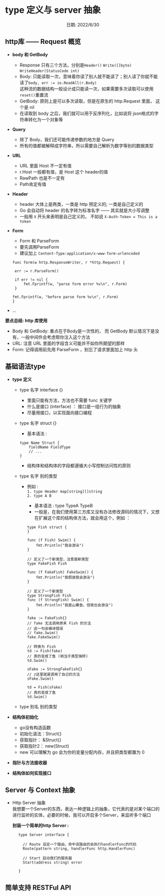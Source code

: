# type 定义与 server 抽象  

<center> 日期: 2022/6/30 </center>

## http库 —— Request 概览
- **body 和 GetBody**  
  - Response 只有三个方法，分别是`Header()` `Write([]byte)` `WriteHeader(StatusCode int)`
  - Body: 只能读取一次，意味着你读了别人就不能读了；别人读了你就不能读了`body, err := io.ReadAll(r.Body)`  
  这种流的数据结构一般设计成只能读一次，如果需要多次读取可以使用`reset()`重置流
  - GetBody: 原则上是可以多次读取，但是在原生的 http.Request 里面， 这个是 nil
  - 在读取到 body 之后，我们就可以用于反序列化，比如说将 json格式的字符串转化为一个对象等  
  
- **Query**
   - 除了 Body，我们还可能传递参数的地方是 Query
   - 所有的值都被解释成字符串，所以需要自己解析为数字等别的数据类型  
  
- **URL**
   - URL 里面 Host 不一定有值
   - r.Host 一般都有值，是 Host 这个 header的值
   - RawPath 也是不一定有
   - Path肯定有值  

- **Header**
  - header 大体上是两类，一类是 http 预定义的; 一类是自己定义的
  - Go 会自动将 header 的名字转为标准名字 —— 其实就是大小写调整
  - 一般用 `X` 开头来表明是自己定义的， 不如说 `X-Auth-Token = This is a token`  
  
- **Form**
  - Form 和 ParseForm 
  - 要先调用ParseForm
  - 建议加上 `Content-Type:application/x-www-form-urlencoded`  
   
    
   ```
   func form(w http.ResponseWriter, r *http.Request) {

    err := r.ParseForm()

    if err != nil {
        fmt.Fprintf(w, "parse form error %v\n", r.Form)
    }

   fmt.Fprintf(w, "before parse form %v\n", r.Form)
  }  

- ...

**要点总结: http 库使用**  
- Body 和 GetBody: 重点在于Body是一次性的， 而 GetBody 默认情况下是没有，一般中间件会考虑帮你注入这个方法
- URL: 注意 URL 里面的字段含义可能并不如你所期望的那样
- Form: 记得调用前先用 ParseForm ，别忘了请求里面加上 http 头

## 基础语法type
- **type 定义**
    - type 名字 interface {}    
        - 里面只能有方法，方法也不需要 func 关键字  
        - 什么是接口 (interface) ： 接口是一组行为的抽象  
        - 尽量用接口，以实现面向接口编程  

    - type 名字 struct {}  
        - 基本语法 :  
        ``` 
        type Name Struct {
            fieldName FieldType
            // ...
        }  
        ```  
        - 结构体和结构体的字段都遵循大小写控制访问性的原则  

    - type 名字 别的类型  
        - 例如 :  
        `1. type Header map[string][]string`  
        `2. type A B`
            - 基本语法 : type TypeA TypeB 
            - 一般是，在我们使用第三方库又没有办法修改源码的情况下，又想在扩展这个库的结构体方法，就会用这个，例如 ：  

            ``` 
            type Fish struct {
            }

            func (f Fish) Swim() {
                fmt.Println("我会游泳")
            }

            // 定义了一个新类型，注意是新类型
            type FakeFish Fish 

            func (f FakeFish) FakeSwim() {
                fmt.Println("我假装我会游泳")
            }

            // 定义了一个新类型
            type StrongFish Fish   
            func (f StrongFish) Swim() {
                fmt.Println("我是山寨鱼，但我也会游泳")
            }  

            fake := FakeFish{}
            // fake 无法调用原来 Fish 的方法
            // 这一句会编译错误
            // fake.Swim()
            fake.FakeSwim()

            // 转换为 Fish
            td := Fish(fake)
            // 真的变成了鱼 (相当于类型强转)
            td.Swim()

            sFake := StrongFakeFish{}
            // z这里就是调用了自己的方法
            sFake.Swim()

            td = Fish(sFake)
            // 真的变成了鱼
            td.Swim()

            ```
    - type 别名 别的类型 

- **结构体初始化**  
    - go没有构造函数
    - 初始化语法：Struct{}
    - 获取指针： &Struct{}
    - 获取指针2： new(Struct)
    - new 可以理解为 go 会为你的变量分配内存，并且把类型都置为 0 

- **指针与方法接收器**  

- **结构体如何实现接口**

## Server 与 Context 抽象
- Http Server 抽象  
    我想要一个Server的东西，表达一种逻辑上的抽象，它代表的是对某个端口的进行监听的实体，必要的时候，我可以开启多个Server，来监听多个端口   

    **封装一个简单的http Server :** 
```
      type Server interface {  

        // Route 设定一个路由，命中该路由的会执行handlerFunc的代码
        Route(pattern string, handlerFunc http.HandlerFunc)

        // Start 启动我们的服务器
        Start(address string) error

      }  

```  

## 简单支持 RESTFul API